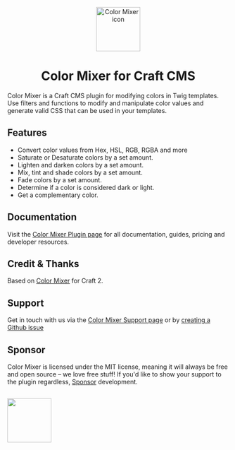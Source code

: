 <p align="center"><img src="https://verbb.imgix.net/plugins/color-mixer/color-mixer-icon.svg" width="100" height="100" alt="Color Mixer icon"></p>
<h1 align="center">Color Mixer for Craft CMS</h1>

Color Mixer is a Craft CMS plugin for modifying colors in Twig templates. Use filters and functions to modify and manipulate color values and generate valid CSS that can be used in your templates.

## Features
- Convert color values from Hex, HSL, RGB, RGBA and more
- Saturate or Desaturate colors by a set amount.
- Lighten and darken colors by a set amount.
- Mix, tint and shade colors by a set amount.
- Fade colors by a set amount.
- Determine if a color is considered dark or light.
- Get a complementary color.

## Documentation
Visit the [Color Mixer Plugin page](https://verbb.io/craft-plugins/color-mixer) for all documentation, guides, pricing and developer resources.

## Credit & Thanks
Based on [Color Mixer](https://github.com/ethercreative/colormixer) for Craft 2.

## Support
Get in touch with us via the [Color Mixer Support page](https://verbb.io/craft-plugins/color-mixer/support) or by [creating a Github issue](https://github.com/verbb/color-mixer/issues)

## Sponsor
Color Mixer is licensed under the MIT license, meaning it will always be free and open source – we love free stuff! If you'd like to show your support to the plugin regardless, [Sponsor](https://github.com/sponsors/verbb) development.

<h2></h2>

<a href="https://verbb.io" target="_blank">
    <img width="100" src="https://verbb.io/assets/img/verbb-pill.svg">
</a>

